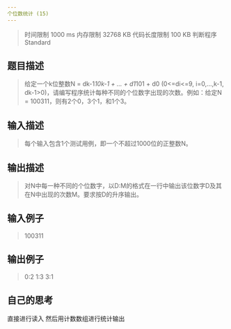 ```yaml
---
个位数统计 (15)
---
```

>时间限制 1000 ms 内存限制 32768 KB 代码长度限制 100 KB 判断程序 Standard
## 题目描述
>给定一个k位整数N = dk-1*10k-1 + ... + d1*101 + d0 (0<=di<=9, i=0,...,k-1, dk-1>0)，请编写程序统计每种不同的个位数字出现的次数。例如：给定N = 100311，则有2个0，3个1，和1个3。
## 输入描述
>每个输入包含1个测试用例，即一个不超过1000位的正整数N。
## 输出描述
>对N中每一种不同的个位数字，以D:M的格式在一行中输出该位数字D及其在N中出现的次数M。要求按D的升序输出。
## 输入例子
>100311
## 输出例子
>0:2
1:3
3:1

## 自己的思考
直接进行读入 然后用计数数组进行统计输出
```c

```
